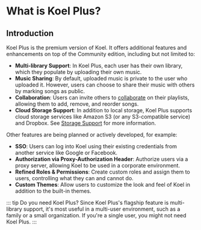 # What is Koel Plus?

## Introduction

Koel Plus is the premium version of Koel. It offers additional features and enhancements on top of the Community edition, including but not limited to:
 
- **Multi-library Support**: In Koel Plus, each user has their own library, which they populate by uploading their own music.
- **Music Sharing**: By default, uploaded music is private to the user who uploaded it. However, users can choose to share their music with others by marking songs as public.
- **Collaboration**: Users can invite others to [collaborate](./collaboration) on their playlists, allowing them to add, remove, and reorder songs.
- **Cloud Storage Support**: In addition to local storage, Koel Plus supports cloud storage services like Amazon S3 (or any S3-compatible service) and Dropbox. See [Storage Support](./storage-support) for more information.

Other features are being planned or actively developed, for example:

- **SSO**: Users can log into Koel using their existing credentials from another service like Google or Facebook.
- **Authorization via Proxy-Authorization Header**: Authorize users via a proxy server, allowing Koel to be used in a corporate environment.
- **Refined Roles & Permissions**: Create custom roles and assign them to users, controlling what they can and cannot do.
- **Custom Themes**: Allow users to customize the look and feel of Koel in addition to the built-in themes.

::: tip Do you need Koel Plus?
Since Koel Plus's flagship feature is multi-library support, it's most useful in a multi-user environment, such as a family or a small organization. 
If you're a single user, you might not need Koel Plus.
:::
